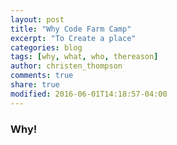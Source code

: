 ```yaml
---
layout: post
title: "Why Code Farm Camp"
excerpt: "To Create a place"
categories: blog
tags: [why, what, who, thereason]
author: christen_thompson
comments: true
share: true
modified: 2016-06-01T14:18:57-04:00
---
```


### Why!

